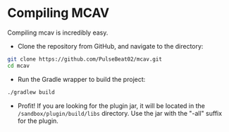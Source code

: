 # Compiling MCAV

Compiling mcav is incredibly easy.

- Clone the repository from GitHub, and navigate to the directory:
```bash
git clone https://github.com/PulseBeat02/mcav.git
cd mcav
```

- Run the Gradle wrapper to build the project:

```bash
./gradlew build
```

- Profit! If you are looking for the plugin jar, it will be located in the `/sandbox/plugin/build/libs` directory. Use the jar
with the "-all" suffix for the plugin.